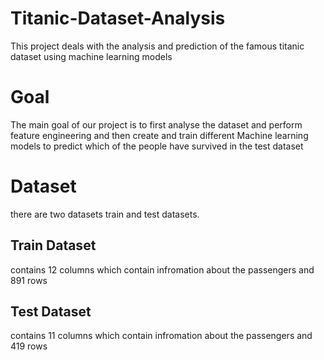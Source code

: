 # Titanic-Dataset-Analysis
This project deals with the analysis and prediction of the famous titanic dataset using machine learning models
# Goal
The main goal of our project is to first analyse the dataset and perform feature engineering and then create and train different Machine learning models to predict 
which of the people have survived in the test dataset
# Dataset
there are two datasets train and test datasets.
## Train Dataset
contains 12 columns which contain infromation about the passengers and 891 rows
## Test Dataset
contains 11 columns which contain infromation about the passengers and 419 rows
